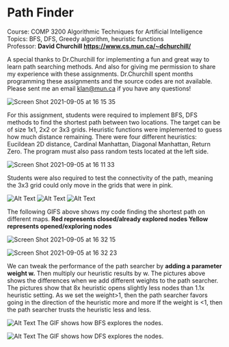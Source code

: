 # Path Finder
Course: COMP 3200 Algorithmic Techniques for Artificial Intelligence <br>
Topics: BFS, DFS, Greedy algorithm, heuristic functions <br>
Professor:  **David Churchill https://www.cs.mun.ca/~dchurchill/**

A special thanks to Dr.Churchill for implementing a fun and great way to learn path searching methods. And also for giving me permission to share my experience with these assignments. Dr.Churchill spent months programming these assignments and the source codes are not available. Please sent me an email klan@mun.ca if you have any questions! 



![Screen Shot 2021-09-05 at 16 15 35](https://user-images.githubusercontent.com/66441548/132137983-255fa44b-e686-4216-9ea9-ee02158a82d5.png)



For this assignment, students were required to implement BFS, DFS methods to find the shortest path between two locations. The target can be of size 1x1, 2x2 or 3x3 grids. Heuristic functions were implemented to guess how much distance remaining. There were four different heuristics: Eucildean 2D distance, Cardinal Manhattan, Diagonal Manhattan, Return Zero.
The program must also pass random tests located at the left side.


![Screen Shot 2021-09-05 at 16 11 33](https://user-images.githubusercontent.com/66441548/132137881-999b0d61-6dbc-408d-8fc7-a1bedab03259.png)

Students were also required to test the connectivity of the path, meaning the 3x3 grid could only move in the grids that were in pink.

![Alt Text](https://github.com/kelssslan/PathFinder/blob/main/%20StudentA.gif)
![Alt Text](https://github.com/kelssslan/PathFinder/blob/main/StudentA1.gif)
![Alt Text](https://github.com/kelssslan/PathFinder/blob/main/StudentA2.gif)


The following GIFS above shows my code finding the shortest path on different maps.
**Red represents closed/already explored nodes
Yellow represents opened/exploring nodes**

![Screen Shot 2021-09-05 at 16 32 15](https://user-images.githubusercontent.com/66441548/132138462-837c41fa-e727-4cab-87de-7b48601317b9.png)

![Screen Shot 2021-09-05 at 16 32 23](https://user-images.githubusercontent.com/66441548/132138467-55031c53-b69c-4cfc-b3fe-7826f34703f9.png)

We can tweak the performance of the path searcher by **adding a parameter weight w.** Then multiply our heuristic results by w. The pictures above shows the differences when we add different weights to the path searcher. The pictures show that 8x heuristic opens slightly less nodes than 1.1x heuristic setting.
As we set the weight>1, then the path searcher favors going in the direction of the heuristic more and more
If the weight is <1, then the path searcher trusts the heuristic less and less.



![Alt Text](https://github.com/kelssslan/PathFinder/blob/main/BFS.gif)
                The GIF shows how BFS explores the nodes. 

![Alt Text](https://github.com/kelssslan/PathFinder/blob/main/DFS.gif)
               The GIF shows how DFS explores the nodes. 
